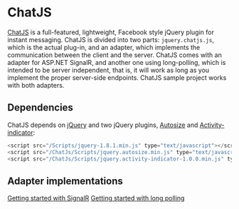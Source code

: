 ChatJS
======

[ChatJS](http://www.chatjs.net/) is a full-featured, lightweight, Facebook style jQuery plugin for instant messaging.
ChatJS is divided into two parts: `jquery.chatjs.js`, which is the actual plug-in, and an adapter, which implements the communication between the client and the server. ChatJS comes with an adapter for ASP.NET SignalR, and another one using long-polling, which is intended to be server independent, that is, it will work as long as you implement the proper server-side endpoints. ChatJS sample project works with both adapters.

Dependencies
-------------------

ChatJS depends on [jQuery](http://jquery.com/) and two jQuery plugins, [Autosize](http://www.jacklmoore.com/autosize/) and [Activity-indicator](http://neteye.github.io/activity-indicator.html):
```js
<script src="/Scripts/jquery-1.8.1.min.js" type="text/javascript"></script>
<script src="/ChatJs/Scripts/jquery.autosize.min.js" type="text/javascript"></script>
<script src="/ChatJs/Scripts/jquery.activity-indicator-1.0.0.min.js" type="text/javascript"></script>
```

Adapter implementations
-----------------------

[Getting started with SignalR](https://github.com/andrerpena/chatjs/wiki/Getting-up-and-running-with-SignalR)
[Getting started with long polling](https://github.com/andrerpena/chatjs/wiki/Getting-up-and-running-with-long-polling)
